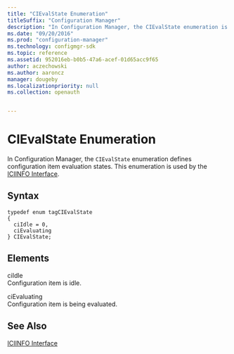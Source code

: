 ```yaml
---
title: "CIEvalState Enumeration"
titleSuffix: "Configuration Manager"
description: "In Configuration Manager, the CIEvalState enumeration is used by the ICIINFO Interface."   
ms.date: "09/20/2016"
ms.prod: "configuration-manager"
ms.technology: configmgr-sdk
ms.topic: reference
ms.assetid: 952016eb-b0b5-47a6-acef-01d65acc9f65
author: aczechowski
ms.author: aaroncz
manager: dougeby
ms.localizationpriority: null
ms.collection: openauth


---
```

# CIEvalState Enumeration
In Configuration Manager, the `CIEvalState` enumeration defines configuration item evaluation states. This enumeration is used by the [ICIINFO Interface](../../../../../develop/reference/core/clients/client-classes/iciinfo-interface.md).  

## Syntax  

```  
typedef enum tagCIEvalState  
{  
  ciIdle = 0,  
  ciEvaluating   
} CIEvalState;  
```  

## Elements  
 ciIdle  
 Configuration item is idle.  

 ciEvaluating  
 Configuration item is being evaluated.  

## See Also  
 [ICIINFO Interface](../../../../../develop/reference/core/clients/client-classes/iciinfo-interface.md)
